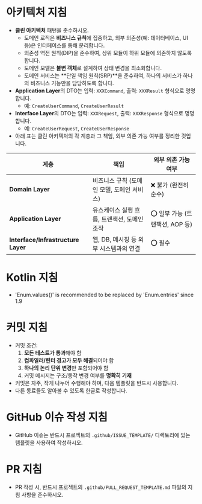 # 아키텍처 지침

- **클린 아키텍처** 패턴을 준수하시오.
  - 도메인 로직은 **비즈니스 규칙**에 집중하고, 외부 의존성(예: 데이터베이스, UI 등)은 인터페이스를 통해 분리합니다.
  - 의존성 역전 원칙(DIP)을 준수하여, 상위 모듈이 하위 모듈에 의존하지 않도록 합니다.
  - 도메인 모델은 **불변 객체**로 설계하여 상태 변경을 최소화합니다.
  - 도메인 서비스는 **단일 책임 원칙(SRP)**을 준수하여, 하나의 서비스가 하나의 비즈니스 기능만을 담당하도록 합니다.
- **Application Layer**의 DTO는 입력: `XXXCommand`, 출력: `XXXResult` 형식으로 명명합니다.
  - 예: `CreateUserCommand`, `CreateUserResult`
- **Interface Layer**의 DTO는 입력: `XXXRequest`, 출력: `XXXResponse` 형식으로 명명합니다.
  - 예: `CreateUserRequest`, `CreateUserResponse`
- 아래 표는 클린 아키텍처의 각 계층과 그 책임, 외부 의존 가능 여부를 정리한 것입니다.

| 계층                                 | 책임                        | 외부 의존 가능 여부           |
|------------------------------------|---------------------------|-----------------------|
| **Domain Layer**                   | 비즈니스 규칙 (도메인 모델, 도메인 서비스) | ❌ 불가 (완전히 순수)         |
| **Application Layer**              | 유스케이스 실행 흐름, 트랜잭션, 도메인 조작 | ⭕ 일부 가능 (트랜잭션, AOP 등) |
| **Interface/Infrastructure Layer** | 웹, DB, 메시징 등 외부 시스템과의 연결  | ⭕ 필수                  |

# Kotlin 지침

- 'Enum.values()' is recommended to be replaced by 'Enum.entries' since 1.9 

# 커밋 지침

- 커밋 조건:
    1. **모든 테스트가 통과**해야 함
    2. **컴파일러/린터 경고가 모두 해결**되어야 함
    3. **하나의 논리 단위 변경**만 포함되어야 함
    4. 커밋 메시지는 구조/동작 변경 여부를 **명확히 기재**
- 커밋은 자주, 작게 나누어 수행해야 하며, 다음 템플릿을 반드시 사용합니다.
- 다른 동료들도 알아볼 수 있도록 한글로 작성합니다.

# GitHub 이슈 작성 지침

- GitHub 이슈는 반드시 프로젝트의 `.github/ISSUE_TEMPLATE/` 디렉토리에 있는 템플릿을 사용하여 작성하시오.

# PR 지침

- PR 작성 시, 반드시 프로젝트의 `.github/PULL_REQUEST_TEMPLATE.md` 파일의 지침 사항을 준수하시오.

